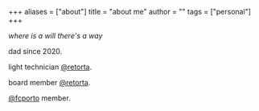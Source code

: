 +++
aliases = ["about"]
title = "about me"
author = ""
tags = ["personal"]
+++

*where is a will there's a way*

dad since 2020.

light technician [@retorta](https://retorta.com).

board member [@retorta](https://retorta.com).

[@fcporto](https://fcporto.pt) member.
